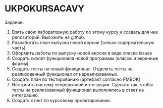# UKPOKURSACAVY
Задание:

  1. Взять свою лабораторную работу по этому курсу и создать для нее репозиторий. Выложить на github.
  2. Разработать план выпуска новой версии (только содержательную часть)
  3. Оформить работы по выпуску новой версии в виде списка issues
  4. Создать скелет функционала новой программы (классы и экранные формы).
  5. Создать тесты на новый функционал. Отделить тесты на реализованный функционал от нереализованных.
  6. Создать план по тестированию (артефакт согласно PMBOK)
  7. Настроить систему непрерывной интеграции. Сделать так, чтобы тесты на реализованный функционал выполнялись в ответ на интеграцию.
  8. Создать отчет по курсовому проектировании.
